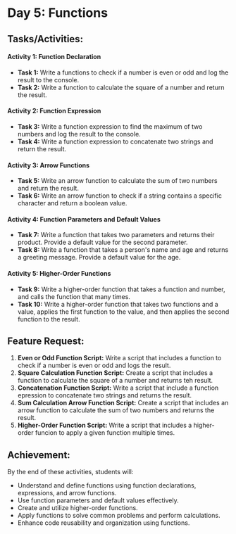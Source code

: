 # Day 5: Functions

## Tasks/Activities:

#### Activity 1: Function Declaration

- **Task 1:** Write a functions to check if a number is even or odd and log the result to the console.
- **Task 2:** Write a function to calculate the square of a number and return the result.
  
#### Activity 2: Function Expression

- **Task 3:** Write a function expression to find the maximum of two numbers and log the result to the console.
- **Task 4:** Write a function expression to concatenate two strings and return the result.

#### Activity 3: Arrow Functions

- **Task 5:** Write an arrow function to calculate the sum of two numbers and return the result.
- **Task 6:** Write an arrow function to check if a string contains a specific character and return a boolean value.
  
#### Activity 4: Function Parameters and Default Values
- **Task 7:** Write a function that takes two parameters and returns their product. Provide a default value for the second parameter.
- **Task 8:** Write a function that takes a person's name and age and returns a greeting message. Provide a default value for the age.
 
#### Activity 5: Higher-Order Functions

- **Task 9:** Write a higher-order function that takes a function and number, and calls the function that many times.
- **Task 10:** Write a higher-order function that takes two functions and a value, applies the first function to the value, and then applies the second function to the result.
  
## Feature Request:

1. **Even or Odd Function Script:** Write a script that includes a function to check if a number is even or odd and logs the result.
2. **Square Calculation Function Script:** Create a script that includes a function to calculate the square of a number and returns teh result.
3. **Concatenation Function Script:** Write a script that include a function epression to concatenate two strings and returns the result.
4. **Sum Calculation Arrow Function Script:** Create a script that includes an arrow function to calculate the sum of two numbers and returns the result.
5. **Higher-Order Function Script:** Write a script that includes a higher-order funcion to apply a given function multiple times.
   
## Achievement:

By the end of these activities, students will:
- Understand and define functions using function declarations, expressions, and arrow functions.
- Use function parameters and default values effectively.
- Create and utilize higher-order functions.
- Apply functions to solve common problems and perform calculations.
- Enhance code reusability and organization using functions.





